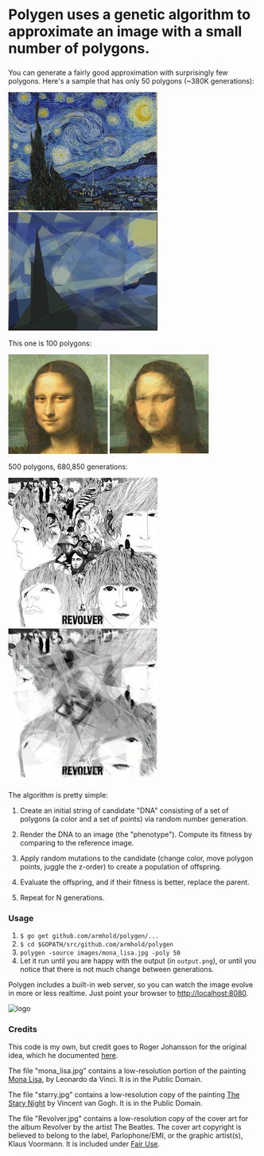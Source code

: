 # Polygen uses a genetic algorithm to approximate an image with a small number of polygons.

###

You can generate a fairly good approximation with surprisingly few polygons. Here's a sample that
has only 50 polygons (~380K generations):

![starry-night](https://github.com/armhold/polygen/blob/master/images/starry.jpg "starry night (orig)")
![starry-night 50 polygons](https://github.com/armhold/polygen/blob/master/images/starry-50-polygons.png "starry night (50 polygons)")

This one is 100 polygons:

![mona-lisa](https://github.com/armhold/polygen/blob/master/images/mona_lisa.jpg "mona lisa (orig)")
![mona-lisa 100 polygons](https://github.com/armhold/polygen/blob/master/images/mona_lisa-100-polygons.png "mona lisa (100 polygons)")


500 polygons, 680,850 generations:

![revolver](https://github.com/armhold/polygen/blob/master/images/Revolver.jpg "revolver thumbnail(orig)")
![revolver 500 polygons](https://github.com/armhold/polygen/blob/master/images/revolver-500-out.png "revolver thumbnail (500 polygons)")

###

The algorithm is pretty simple:

1. Create an initial string of candidate "DNA" consisting of a set of polygons (a color and a set of points) 
via random number generation. 

1. Render the DNA to an image (the "phenotype"). Compute its fitness by comparing to the reference image.

1. Apply random mutations to the candidate (change color, move polygon points, juggle the z-order) to 
create a population of offspring.

1. Evaluate the offspring, and if their fitness is better, replace the parent.

1. Repeat for N generations.


### Usage

1. `$ go get github.com/armhold/polygen/...`
1. `$ cd $GOPATH/src/github.com/armhold/polygen`
1. `polygen -source images/mona_lisa.jpg -poly 50`
1. Let it run until you are happy with the output (in `output.png`), or until you notice that there is not much change
between generations.


Polygen includes a built-in web server, so you can watch the image evolve in more or less realtime.
Just point your browser to [http://localhost:8080](http://localhost:8080).


![logo](https://github.com/armhold/polygen/blob/master/images/logo.gif "polygen Logo")


### Credits

This code is my own, but credit goes to Roger Johansson for the original idea,
which he documented [here](http://rogeralsing.com/2008/12/07/genetic-programming-evolution-of-mona-lisa). 

The file "mona_lisa.jpg" contains a low-resolution portion of the painting
[Mona Lisa](https://en.wikipedia.org/wiki/Mona_Lisa), by Leonardo da Vinci. It is in the Public Domain.

The file "starry.jpg" contains a low-resolution copy of the painting
[The Stary Night](https://en.wikipedia.org/wiki/The_Starry_Night) by Vincent van Gogh. It is in the Public Domain.

The file "Revolver.jpg" contains a low-resolution copy of the cover art for the album Revolver by the artist
The Beatles. The cover art copyright is believed to belong to the label, Parlophone/EMI, or the graphic artist(s),
Klaus Voormann. It is included under [Fair Use](https://en.wikipedia.org/wiki/Fair_use).

